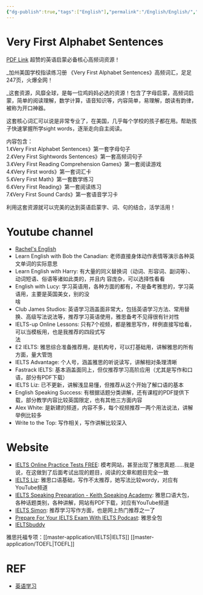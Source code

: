 ```yaml
---
{"dg-publish":true,"tags":["English"],"permalink":"/English/English/","dgPassFrontmatter":true,"created":"2023-04-26T20:08:21.643+08:00","updated":"2023-05-18T20:13:04.461+08:00"}
---
```




# Very First Alphabet Sentences
[PDF Link](https://anonfiles.com/EbMd9dnez6/Very_First_Alphabet_Sentences_pdf)
超赞的英语启蒙必备核心高频词资源！  
  
_加州美国学校指读练习册 《Very First Alphabet Sentences》高频词汇，足足247页，火爆全网！  
  
_这套资源，风靡全球，是每一位鸡妈妈必选的资源！包含了字母启蒙，高频词启蒙，简单的阅读理解，数学计算，语音知识等，内容简单，易理解，朗读有韵律，被称为开口神器。  
  
这套核心词汇可以说是非常专业了，在美国，几乎每个学校的孩子都在用。帮助孩子快速掌握所学sight words，逐渐走向自主阅读。  
  
内容包含：  
1.《Very First Alphabet Sentences》第一套字母句子  
2.《Very First Sightwords Sentences》第一套高频词句子  
3.《Very First Reading Comprehension Games》第一套阅读游戏  
4.《Very First words》第一套词汇卡  
5.《Very First Math》第一套数学练习  
6.《Very First Reading》第一套阅读练习  
7.《Very First Sound Cards》第一套语音学习卡  
  
利用这套资源就可以完美的达到英语启蒙字、词、句的结合，活学活用！


# Youtube channel
- [Rachel's English](https://www.youtube.com/channel/UCvn_XCl_mgQmt3sD753zdJA)
- Learn English with Bob the Canadian: 老师直接身体动作表情等演示各种英文单词的实际意思  
- Learn English with Harry: 有大量的同义替换词（动词、形容词、副词等）、动词短语、俗语等诸如此类的，并且内 容庞杂，可以选择性看看  
- English with Lucy: 学习英语用，各种方面的都有，不是备考雅思的，学习英语用，主要是英国美女，别的没  
啥  
- Club James Studios: 英语学习涵盖面非常大，包括英语学习方法、常用替换、高级写法说法等，推荐学习英语使用，雅思备考不⻅得很有针对性  
- IELTS-up Online Lessons: 只有7个视频，都是雅思写作，样例直接写给看，可以当模板用，也是我推荐的四段式写  
法
- E2 IELTS: 雅思综合准备推荐用，是机构号，可以打基础用，讲解雅思的所有方面，量大管饱
- IELTS Advantage: 个人号，涵盖雅思的听说读写，讲解相对条理清晰
- Fastrack IELTS: 基本涵盖面同上，但仅推荐学习高阶应用（尤其是写作和口语，部分有PDF下载）
- IELTS Liz: 已不更新，讲解浅显易懂，但推荐从这个开始了解口语的基本
- English Speaking Success: 有根据话题分类讲解，还有课程的PDF提供下载，部分教学内容比较英国限定，也有其他三方面内容
- Alex White: 是新建的频道，内容不多，每个视频推荐一两个用法说法，讲解举例比较多
- Write to the Top: 写作相关，写作讲解比较深入

# Website
- [IELTS Online Practice Tests FREE](https://ieltsonlinetests.com/): 模考网站，甚至出现了雅思真题......我是说，在这做到了后面考试出现的题目，阅读的文章和题目完全一致
- [IELTS Liz](https://ieltsliz.com/): 雅思口语基础，写作不太推荐，她写法比较wordy，对应有YouTube频道
- [IELTS Speaking Preparation - Keith Speaking Academy](https://keithspeakingacademy.com/): 雅思口语大包，各种话题类别，各种讲解，网站有PDF下载，对应有YouTube频道
- [IELTS Simon](https://www.ielts-simon.com/): 推荐学习写作方面，也是网上热门推荐之一了
- [Prepare For Your IELTS Exam With IELTS Podcast](https://www.ieltspodcast.com/): 雅思全包
- [IELTSbuddy](https://www.ieltsbuddy.com/)


雅思托福专项：[[master-application/IELTS\|IELTS]] [[master-application/TOEFL\|TOEFL]] 



# REF
- [英语学习](https://eureka.mba/posts/3f43dc72.html)

